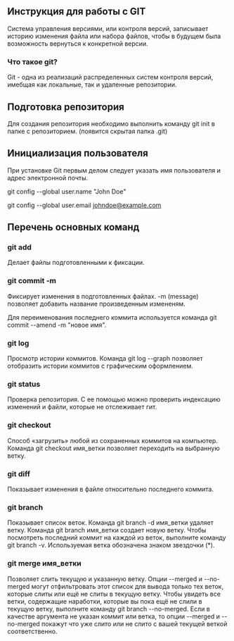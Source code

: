 ## Инструкция для работы с GIT

Система управления версиями, или контроля версий, записывает историю изменения файла
или набора файлов, чтобы в будущем была возможность вернуться к конкретной
версии.

### Что такое git?
Git - одна из реализаций распределенных систем контроля версий, имебщая как локальные, так и удаленные репозитории.

## Подготовка репозитория
Для создания репозитория необходимо выполнить команду git init в папке с репозиторием. (появится скрытая папка .git)

## Инициализация пользователя
При установке Git первым делом следует указать имя пользователя и адрес
электронной почты.

 git config --global user.name "John Doe" 

 git config --global user.email johndoe@example.com

 ## Перечень основных команд 

 ### git add
Делает файлы подготовленными к фиксации.

 ### git commit -m
Фиксирует изменения в подготовленных файлах. -m (message) позволяет добавить название произведенным измененям. 

Для переименования последнего коммита используется команда 
git commit --amend -m "новое имя".

 ### git log
Просмотр истории коммитов. Команда git log --graph позволяет отобразить истории коммитов с графическим оформлением.

 ### git status 
Проверка репозитория. С ее помощью можно проверить индексацию изменений и файли, которые не отслеживает гит.

 ### git checkout
 Способ «загрузить» любой из сохраненных коммитов на компьютер.
 Команда git checkout имя_ветки позволяет переходить на выбранную ветку.

 ### git diff
 Показывает изменения в файле относительно последнего коммита.

 ### git branch 
 Показывает список веток. Команда git branch -d имя_ветки удаляет ветку.
 Команда git branch имя_ветки создает новую ветку.
 Чтобы посмотреть последний коммит на каждой из веток, выполните команду git branch -v. Используемая ветка обозначена знаком звездочки (*).
 
 ### git merge имя_ветки
 Позволяет слить текущую и указанную ветку.
 Опции --merged и --no-merged могут отфильтровать этот список для вывода только тех веток, которые слиты или ещё не слиты в текущую ветку. Чтобы увидеть все ветки, содержащие наработки, которые вы пока ещё не слили в текущую ветку, выполните команду git branch --no-merged. 
 Если в качестве аргумента не указан коммит или ветка, то опции --merged и --no-merged покажут что уже слито или не слито с вашей текущей веткой соответственно.